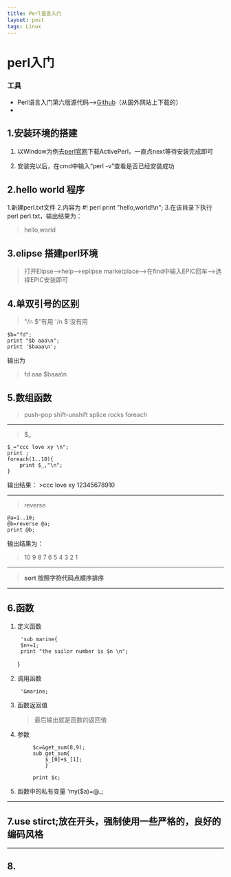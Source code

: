 ```yaml
---
title: Perl语言入门
layout: post
tags: Linux
---
```

# perl入门 #
### **工具**
- Perl语言入门第六版源代码-->[Github](Github "https://github.com/Ccccong/Learning-Perl-Sample-Files")（从国外网站上下载的）
- 

## 1.安装环境的搭建 ##

   1. 以Window为例去[perl官网](perl官网 "http://www.perl.org/")下载ActivePerl，一直点next等待安装完成即可
	
   2. 安装完以后，在cmd中输入“perl -v”查看是否已经安装成功
  <!--more--> 
## 2.hello world 程序 ##
   1.新建perl.txt文件
   2.内容为 
	#! perl
	print "hello,world!\n"; 
   3.在该目录下执行 perl perl.txt，输出结果为：
	
   > hello,world
   
## 3.elipse 搭建perl环境 ##
   >打开Elipse-->help-->eplipse marketplace-->在find中输入EPIC回车-->选择EPIC安装即可   
   
## 4.单双引号的区别 ##
>"/n $"有用
>'/n $'没有用
	
    $b="fd";
    print "$b aaa\n";
    print '$baaa\n';
输出为
>fd aaa
$baaa\n

## 5.数组函数 ##
>push-pop
shift-unshift
splice
rocks
foreach


----------

>$_

	$_="ccc love xy \n";
    print ;
    foreach(1..10){
    	print $_,"\n";
    }
输出结果：
	>ccc love xy 
	12345678910  

----------
>reverse  
 
	@a=1..10;
	@b=reverse @a;
	print @b;
输出结果为：
>10 9 8 7 6  5 4 3 2 1

----------
>**sort 按照字符代码点顺序排序**

----------
## 6.函数 ##
1. 定义函数

	    'sub marine{
    	$n+=1;
    	print "the sailor number is $n \n";
    }  
	
2. 调用函数

		'&marine;

3. 函数返回值
	>最后输出就是函数的返回值  

4. 参数

			$c=&get_sum(8,9);
			sub get_sum{
				$_[0]+$_[1];
				}
		
			print $c;

5. 函数中的私有变量
		'my($a)=@_;

----------

## 7.use stirct;放在开头，强制使用一些严格的，良好的编码风格




----------
## 8.